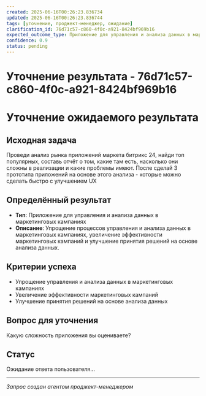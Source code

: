 ```yaml
---
created: 2025-06-16T00:26:23.836734
updated: 2025-06-16T00:26:23.836744
tags: [уточнение, проджект-менеджер, ожидание]
clarification_id: 76d71c57-c860-4f0c-a921-8424bf969b16
expected_outcome_type: Приложение для управления и анализа данных в маркетинговых кампаниях
confidence: 0.9
status: pending
---
```


# Уточнение результата - 76d71c57-c860-4f0c-a921-8424bf969b16

# Уточнение ожидаемого результата

## Исходная задача
Проведи анализ рынка приложений маркета битрикс 24, найди топ популярных, составь отчёт о том, какие там есть, насколько они сложны в реализации и какие проблемы имеют. После сделай 3 прототипа приложений на основе этого анализа - которые можно сделать быстро с улучшением UX

## Определённый результат
- **Тип**: Приложение для управления и анализа данных в маркетинговых кампаниях
- **Описание**: Упрощение процессов управления и анализа данных в маркетинговых кампаниях, увеличение эффективности маркетинговых кампаний и улучшение принятия решений на основе анализа данных.

## Критерии успеха
- Упрощение управления и анализа данных в маркетинговых кампаниях
- Увеличение эффективности маркетинговых кампаний
- Улучшение принятия решений на основе анализа данных

## Вопрос для уточнения
Какую сложность приложения вы оцениваете?

## Статус
Ожидание ответа пользователя...

---
*Запрос создан агентом проджект-менеджером*
